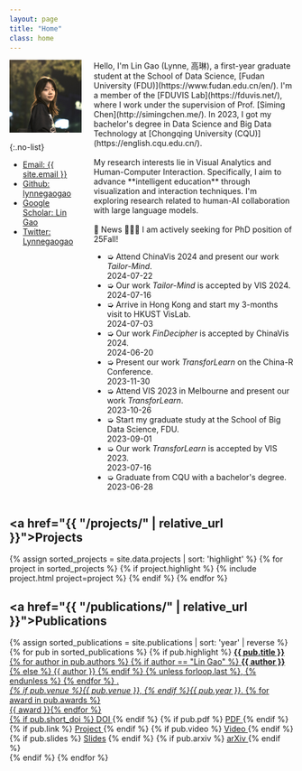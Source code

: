 ```yaml
---
layout: page
title: "Home"
class: home
---
```


<div class="columns" markdown="1">

<div class="me" markdown="1">
<picture>
  <source srcset='/images/lynnegao.jpg' type='image/jpeg' />
  <img
    src='/images/lynnegao.jpg'
    alt='Lin Gao'>
</picture>

{:.no-list}

- <a href="mailto:{{ site.email }}"><i class="fas fa-envelope"></i> Email: {{ site.email }}</a>
- <a href="https://github.com/lynnegaogao"><i class="fab fa-github" aria-hidden="true"></i> Github: lynnegaogao</a>
- <a href="https://scholar.google.com/citations?user=9VqrBe0AAAAJ"><i class="fas fa-fw fa-graduation-cap" aria-hidden="true"></i> Google Scholar: Lin Gao</a>
- <a href="https://twitter.com/Lynnegaogao"><i class="fab fa-twitter" aria-hidden="true"></i> Twitter: Lynnegaogao</a>
</div>

<!--<div class="content" markdown="1">-->
<div class="intro" markdown="1">
Hello, I'm Lin Gao (Lynne, 高琳), a first-year graduate student at the School of Data Science, [Fudan University (FDU)](https://www.fudan.edu.cn/en/). I'm a member of the [FDUVIS Lab](https://fduvis.net/), where I work under the supervision of Prof. [Siming Chen](http://simingchen.me/). In 2023, I got my bachelor's degree in Data Science and Big Data Technology at [Chongqing University (CQU)](https://english.cqu.edu.cn/).
<!--In 2023, I graduated from [Chongqing University (CQU)](https://english.cqu.edu.cn/) with a bachelor's degree in Data Science and Big Data Technology, where I was advised by Prof. [Haibo Hu](http://www.cse.cqu.edu.cn/info/2030/2497.htm) and was part of the [CQU-VIVA Lab](http://www.cquviva.cn/).-->
<br><br>
My research interests lie in Visual Analytics and Human-Computer Interaction. Specifically, I aim to advance **intelligent education** through visualization and interaction techniques. I'm exploring research related to human-AI collaboration with large language models.
<br><br>
📢 News    
<span class="bounce">🙋🏻‍♀️ I am actively seeking for PhD position of 25Fall!</span>
<div class="news" markdown="1">
<div class="news-content">
<ul>
<li>
    <div class="news-item">
      <div class="news-content">
       ➭ Attend ChinaVis 2024 and present our work <i>Tailor-Mind</i>.
      </div>
      <time class="news-date">2024-07-22</time>
    </div>
  </li>
  <li>
    <div class="news-item">
      <div class="news-content">
       ➭ Our work <i>Tailor-Mind</i> is accepted by VIS 2024.
      </div>
      <time class="news-date">2024-07-16</time>
    </div>
  </li>
  <li>
    <div class="news-item">
      <div class="news-content">
        ➭ Arrive in Hong Kong and start my 3-months visit to HKUST VisLab.
      </div>
      <time class="news-date">2024-07-03</time>
    </div>
  </li>
  <li>
    <div class="news-item">
      <div class="news-content">
        ➭ Our work <i>FinDecipher</i> is accepted by ChinaVis 2024.
      </div>
      <time class="news-date">2024-06-20</time>
    </div>
  </li>
   <li>
    <div class="news-item">
      <div class="news-content">
        ➭ Present our work <i>TransforLearn</i> on the China-R Conference.
      </div>
      <time class="news-date">2023-11-30</time>
    </div>
  </li>
  <li>
    <div class="news-item">
      <div class="news-content">
      ➭ Attend VIS 2023 in Melbourne and present our work <i>TransforLearn</i>.
      </div>
      <time class="news-date">2023-10-26</time>
    </div>
  </li>
  <li>
    <div class="news-item">
      <div class="news-content">
      ➭ Start my graduate study at the School of Big Data Science, FDU.
      </div>
      <time class="news-date">2023-09-01</time>
    </div>
  </li>
  <li>
    <div class="news-item">
      <div class="news-content">
      ➭ Our work <i>TransforLearn</i> is accepted by VIS 2023.
      </div>
      <time class="news-date">2023-07-16</time>
    </div>
  </li>
  <li>
    <div class="news-item">
      <div class="news-content">
      ➭ Graduate from CQU with a bachelor's degree.
      </div>
      <time class="news-date">2023-06-28</time>
    </div>
  </li>
</ul>
</div>
</div>

</div>

<!--<div class="news" markdown="1">
## News

<ul>
  <li>
    <div class="news-item">
      <div class="news-content">
        Received the Best Paper Award at the XYZ Conference.
      </div>
      <time class="news-date">2024-07-01</time>
    </div>
  </li>
  <li>
    <div class="news-item">
      <div class="news-content">
        Presented at the ABC Workshop on Visual Analytics.
      </div>
      <time class="news-date">2024-06-15</time>
    </div>
  </li>
  <li>
    <div class="news-item">
      <div class="news-content">
        Started a new research project on intelligent education.
      </div>
      <time class="news-date">2024-05-20</time>
    </div>
  </li>
</ul>
</div>-->

<!--</div>-->

</div>

## <a href="{{ "/projects/" | relative_url }}">Projects</a>

<div class="featured-projects">
  {% assign sorted_projects = site.data.projects | sort: 'highlight' %}
  {% for project in sorted_projects %}
    {% if project.highlight %}
      {% include project.html project=project %}
    {% endif %}
  {% endfor %}
</div>

<!--<a href="{{ "/projects/" | relative_url }}" class="button">
  <i class="fas fa-chevron-circle-right"></i>
  Show More Projects
</a>-->

## <a href="{{ "/publications/" | relative_url }}">Publications</a>

<div class="featured-publications">
  {% assign sorted_publications = site.publications | sort: 'year' | reverse %}
  {% for pub in sorted_publications %}
    {% if pub.highlight %}
      <a href="{{ pub.pdf }}" class="publication">
        <strong>{{ pub.title }}</strong>
        <br>
        <span class="authors">
          {% for author in pub.authors %}
            {% if author == "Lin Gao" %}
              <strong style="text-decoration: underline;">{{ author }}</strong>
            {% else %}
            {{ author }}
          {% endif %}
          {% unless forloop.last %}, {% endunless %}
          {% endfor %}
        </span>.
        <br>
        <i>{% if pub.venue %}{{ pub.venue }}, {% endif %}{{ pub.year }}</i>.
        {% for award in pub.awards %}<br/><span class="award"><i class="fas fa-{% if award == "Best Paper Award" %}trophy{% else %}award{% endif %}" aria-hidden="true"></i> {{ award }}</span>{% endfor %}
        <div class="extra-links">
          {% if pub.short_doi %}
            <a href="http://doi.org/{{ pub.short_doi }}">
              <i class="fas fa-book" aria-hidden="true"></i> DOI
            </a>
          {% endif %}
          <!-- PDF 图标 -->
          {% if pub.pdf %}
            <a href="{{ pub.pdf }}" class="icon-link">
              <i class="far fa-file-pdf" aria-hidden="true"></i> PDF
            </a>
          {% endif %}
          <!-- 项目网站图标 -->
          {% if pub.link %}
            <a href="{{ pub.link }}" class="icon-link">
              <i class="fas fa-link" aria-hidden="true"></i> Project
            </a>
          {% endif %}
          <!-- 视频图标 -->
          {% if pub.video %}
            <a href="{{ pub.video }}" class="icon-link">
              <i class="fas fa-video" aria-hidden="true"></i> Video
            </a>
          {% endif %}
          {% if pub.slides %}
            <a href="{{ project.slides }}"><i class="fas fa-file-powerpoint" aria-hidden="true"></i> Slides</a>
          {% endif %}
          {% if pub.arxiv %}
      <a href="{{ pub.arxiv }}">
        <i class="fas fa-archive" aria-hidden="true"></i> arXiv
      </a>
      {% endif %}
        </div>
      </a>
    {% endif %}
  {% endfor %}
</div>

<!--<a href="{{ "/publications/" | relative_url }}" class="button">
  <i class="fas fa-chevron-circle-right"></i>
  Show All Publications
</a>-->
